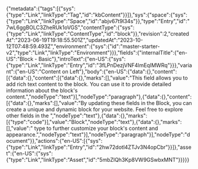 {"metadata":{"tags":[{"sys":{"type":"Link","linkType":"Tag","id":"kbContent"}}]},"sys":{"space":{"sys":{"type":"Link","linkType":"Space","id":"abjv67t9l34s"}},"type":"Entry","id":"7wL6ggBOLC3ZheRUk1oVGS","contentType":{"sys":{"type":"Link","linkType":"ContentType","id":"block"}},"revision":2,"createdAt":"2023-06-19T19:18:55.501Z","updatedAt":"2023-10-12T07:48:59.493Z","environment":{"sys":{"id":"master-starter-v2","type":"Link","linkType":"Environment"}}},"fields":{"internalTitle":{"en-US":"Block - Basic"},"introText":{"en-US":{"sys":{"type":"Link","linkType":"Entry","id":"3fLPnDezjVNF4lmEqIMWRq"}}},"variant":{"en-US":"Content on Left"},"body":{"en-US":{"data":{},"content":[{"data":{},"content":[{"data":{},"marks":[],"value":"This field allows you to add rich text content to the block. You can use it to provide detailed information about the block's content.","nodeType":"text"}],"nodeType":"paragraph"},{"data":{},"content":[{"data":{},"marks":[],"value":"By updating these fields in the Block, you can create a unique and dynamic block for your website. Feel free to explore other fields in the ","nodeType":"text"},{"data":{},"marks":[{"type":"code"}],"value":"Block","nodeType":"text"},{"data":{},"marks":[],"value":" type to further customize your block's content and appearance.","nodeType":"text"}],"nodeType":"paragraph"}],"nodeType":"document"}},"actions":{"en-US":[{"sys":{"type":"Link","linkType":"Entry","id":"2hw72dotl4ZTJv3N4opCbr"}}]},"asset":{"en-US":{"sys":{"type":"Link","linkType":"Asset","id":"5mbZlQh3Kp8VW9GSwbxMNT"}}}}}